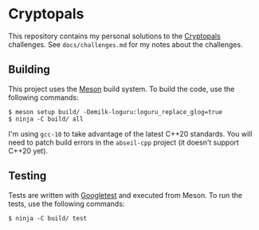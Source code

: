 # Cryptopals

This repository contains my personal solutions to the
[Cryptopals](https://cryptopals.com/) challenges. See `docs/challenges.md` for
my notes about the challenges.

## Building

This project uses the [Meson](https://mesonbuild.com/) build system. To build
the code, use the following commands:

``` shell
$ meson setup build/ -Demilk-loguru:loguru_replace_glog=true
$ ninja -C build/ all
```

I'm using `gcc-10` to take advantage of the latest C++20 standards. You will
need to patch build errors in the `abseil-cpp` project (it doesn't support C++20
yet).

## Testing

Tests are written with [Googletest](https://github.com/google/googletest) and
executed from Meson. To run the tests, use the following commands:

``` shell
$ ninja -C build/ test
```
